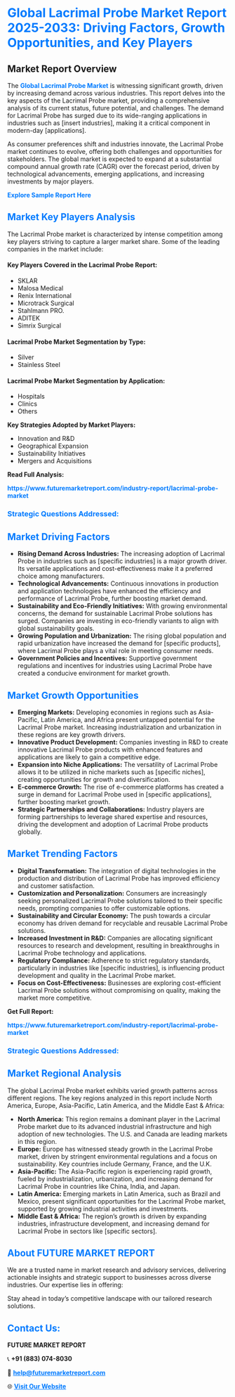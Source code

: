 <h1 style="color: #007BFF;">Global Lacrimal Probe Market Report 2025-2033: Driving Factors, Growth Opportunities, and Key Players</h1>

<section id="overview">
<h2>Market Report Overview</h2>
<p>The <a href="https://www.futuremarketreport.com/industry-report/lacrimal-probe-market" style="color: #007BFF; text-decoration: none;"><strong>Global Lacrimal Probe Market</strong></a> is witnessing significant growth, driven by increasing demand across various industries. This report delves into the key aspects of the Lacrimal Probe market, providing a comprehensive analysis of its current status, future potential, and challenges. The demand for Lacrimal Probe has surged due to its wide-ranging applications in industries such as [insert industries], making it a critical component in modern-day [applications].</p>
<p>As consumer preferences shift and industries innovate, the Lacrimal Probe market continues to evolve, offering both challenges and opportunities for stakeholders. The global market is expected to expand at a substantial compound annual growth rate (CAGR) over the forecast period, driven by technological advancements, emerging applications, and increasing investments by major players.</p>
</section>

<section id="overview">
<p><a href="https://www.futuremarketreport.com/request-sample/reportId=43451" style="color: #007BFF; text-decoration: none;"><strong>Explore Sample Report Here</strong></a></p>
</section>

<section id="key-players">
<h2 style="color: #007BFF;">Market Key Players Analysis</h2>
<p>The Lacrimal Probe market is characterized by intense competition among key players striving to capture a larger market share. Some of the leading companies in the market include:</p>
<h4>Key Players Covered in the Lacrimal Probe Report:</h4>
<ul><li>SKLAR</li><li>Malosa Medical</li><li>Renix International</li><li>Microtrack Surgical</li><li>Stahlmann PRO.</li><li>ADITEK</li><li>Simrix Surgical</li></ul>
<h4>Lacrimal Probe Market Segmentation by Type:</h4>
<ul><li>Silver</li><li>Stainless Steel</li></ul>

<h4>Lacrimal Probe Market Segmentation by Application:</h4>
<ul><li>Hospitals</li><li>Clinics</li><li>Others</li></ul>
<p><strong>Key Strategies Adopted by Market Players:</strong></p>
<ul>
<li>Innovation and R&D</li>
<li>Geographical Expansion</li>
<li>Sustainability Initiatives</li>
<li>Mergers and Acquisitions</li>
</ul>
</section>

<section>
<p><strong>Read Full Analysis: </strong></p><a href="https://www.futuremarketreport.com/industry-report/lacrimal-probe-market" style="color: #007BFF; text-decoration: none;"><strong>https://www.futuremarketreport.com/industry-report/lacrimal-probe-market</strong></a>
<h3 style="color: #007BFF;">Strategic Questions Addressed:</h3>
</section>

<section id="driving-factors">
<h2 style="color: #007BFF;">Market Driving Factors</h2>
<ul>
<li><strong>Rising Demand Across Industries:</strong> The increasing adoption of Lacrimal Probe in industries such as [specific industries] is a major growth driver. Its versatile applications and cost-effectiveness make it a preferred choice among manufacturers.</li>
<li><strong>Technological Advancements:</strong> Continuous innovations in production and application technologies have enhanced the efficiency and performance of Lacrimal Probe, further boosting market demand.</li>
<li><strong>Sustainability and Eco-Friendly Initiatives:</strong> With growing environmental concerns, the demand for sustainable Lacrimal Probe solutions has surged. Companies are investing in eco-friendly variants to align with global sustainability goals.</li>
<li><strong>Growing Population and Urbanization:</strong> The rising global population and rapid urbanization have increased the demand for [specific products], where Lacrimal Probe plays a vital role in meeting consumer needs.</li>
<li><strong>Government Policies and Incentives:</strong> Supportive government regulations and incentives for industries using Lacrimal Probe have created a conducive environment for market growth.</li>
</ul>
</section>

<section id="growth-opportunities">
<h2 style="color: #007BFF;">Market Growth Opportunities</h2>
<ul>
<li><strong>Emerging Markets:</strong> Developing economies in regions such as Asia-Pacific, Latin America, and Africa present untapped potential for the Lacrimal Probe market. Increasing industrialization and urbanization in these regions are key growth drivers.</li>
<li><strong>Innovative Product Development:</strong> Companies investing in R&D to create innovative Lacrimal Probe products with enhanced features and applications are likely to gain a competitive edge.</li>
<li><strong>Expansion into Niche Applications:</strong> The versatility of Lacrimal Probe allows it to be utilized in niche markets such as [specific niches], creating opportunities for growth and diversification.</li>
<li><strong>E-commerce Growth:</strong> The rise of e-commerce platforms has created a surge in demand for Lacrimal Probe used in [specific applications], further boosting market growth.</li>
<li><strong>Strategic Partnerships and Collaborations:</strong> Industry players are forming partnerships to leverage shared expertise and resources, driving the development and adoption of Lacrimal Probe products globally.</li>
</ul>
</section>

<section id="trending-factors">
<h2 style="color: #007BFF;">Market Trending Factors</h2>
<ul>
<li><strong>Digital Transformation:</strong> The integration of digital technologies in the production and distribution of Lacrimal Probe has improved efficiency and customer satisfaction.</li>
<li><strong>Customization and Personalization:</strong> Consumers are increasingly seeking personalized Lacrimal Probe solutions tailored to their specific needs, prompting companies to offer customizable options.</li>
<li><strong>Sustainability and Circular Economy:</strong> The push towards a circular economy has driven demand for recyclable and reusable Lacrimal Probe solutions.</li>
<li><strong>Increased Investment in R&D:</strong> Companies are allocating significant resources to research and development, resulting in breakthroughs in Lacrimal Probe technology and applications.</li>
<li><strong>Regulatory Compliance:</strong> Adherence to strict regulatory standards, particularly in industries like [specific industries], is influencing product development and quality in the Lacrimal Probe market.</li>
<li><strong>Focus on Cost-Effectiveness:</strong> Businesses are exploring cost-efficient Lacrimal Probe solutions without compromising on quality, making the market more competitive.</li>
</ul>
</section>

<section>
<p><strong>Get Full Report: </strong></p><a href="https://www.futuremarketreport.com/industry-report/lacrimal-probe-market" style="color: #007BFF; text-decoration: none;"><strong>https://www.futuremarketreport.com/industry-report/lacrimal-probe-market</strong></a>
<h3 style="color: #007BFF;">Strategic Questions Addressed:</h3>
</section>


<section id="regional-analysis">
<h2 style="color: #007BFF;">Market Regional Analysis</h2>
<p>The global Lacrimal Probe market exhibits varied growth patterns across different regions. The key regions analyzed in this report include North America, Europe, Asia-Pacific, Latin America, and the Middle East & Africa:</p>
<ul>
<li><strong>North America:</strong> This region remains a dominant player in the Lacrimal Probe market due to its advanced industrial infrastructure and high adoption of new technologies. The U.S. and Canada are leading markets in this region.</li>
<li><strong>Europe:</strong> Europe has witnessed steady growth in the Lacrimal Probe market, driven by stringent environmental regulations and a focus on sustainability. Key countries include Germany, France, and the U.K.</li>
<li><strong>Asia-Pacific:</strong> The Asia-Pacific region is experiencing rapid growth, fueled by industrialization, urbanization, and increasing demand for Lacrimal Probe in countries like China, India, and Japan.</li>
<li><strong>Latin America:</strong> Emerging markets in Latin America, such as Brazil and Mexico, present significant opportunities for the Lacrimal Probe market, supported by growing industrial activities and investments.</li>
<li><strong>Middle East & Africa:</strong> The region’s growth is driven by expanding industries, infrastructure development, and increasing demand for Lacrimal Probe in sectors like [specific sectors].</li>
</ul>
</section>

<footer>
<h2 style="color: #007BFF;">About FUTURE MARKET REPORT</h2>
<p>We are a trusted name in market research and advisory services, delivering actionable insights and strategic support to businesses across diverse industries. Our expertise lies in offering:</p>

<p>Stay ahead in today’s competitive landscape with our tailored research solutions.</p>

<h2 style="color: #007BFF;">Contact Us:</h2>
<p><strong>FUTURE MARKET REPORT</strong></p>
<p>📞 <strong>+91 (883) 074-8030</strong></p>
<p>📧 <strong><a href="mailto:help@futuremarketreport.com" style="color: #007BFF;">help@futuremarketreport.com</a></strong></p>
<p>🌐 <strong><a href="https://www.futuremarketreport.com/" style="color: #007BFF;">Visit Our Website</a></strong></p>
</footer>
